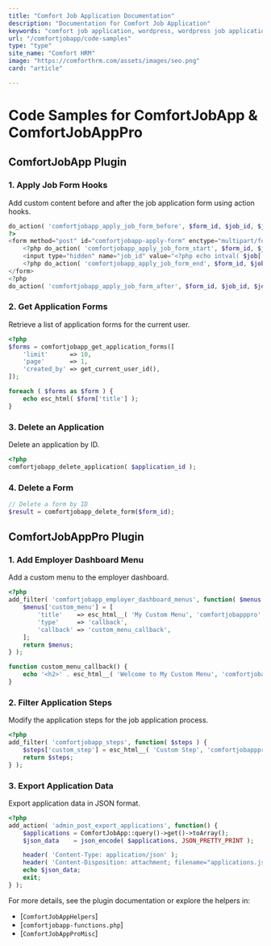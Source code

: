 ```yaml
---
title: "Comfort Job Application Documentation"
description: "Documentation for Comfort Job Application"
keywords: "comfort job application, wordpress, wordpress job application plugin, plugin"
url: "/comfortjobapp/code-samples"
type: "type"
site_name: "Comfort HRM"
image: "https://comforthrm.com/assets/images/seo.png"
card: "article"

---
```


# Code Samples for ComfortJobApp & ComfortJobAppPro

## ComfortJobApp Plugin

### 1. Apply Job Form Hooks

Add custom content before and after the job application form using action hooks.

```php
do_action( 'comfortjobapp_apply_job_form_before', $form_id, $job_id, $job, $fields );
?>
<form method="post" id="comfortjobapp-apply-form" enctype="multipart/form-data" class="cbx_form_wrapper">
    <?php do_action( 'comfortjobapp_apply_job_form_start', $form_id, $job_id, $job, $fields ); ?>
    <input type="hidden" name="job_id" value="<?php echo intval( $job['id'] ); ?>" />
    <?php do_action( 'comfortjobapp_apply_job_form_end', $form_id, $job_id, $job, $fields ); ?>
</form>
<?php
do_action( 'comfortjobapp_apply_job_form_after', $form_id, $job_id, $job, $fields );
```

### 2. Get Application Forms

Retrieve a list of application forms for the current user.

```php
<?php
$forms = comfortjobapp_get_application_forms([
    'limit'      => 10,
    'page'       => 1,
    'created_by' => get_current_user_id(),
]);

foreach ( $forms as $form ) {
    echo esc_html( $form['title'] );
}
```

### 3. Delete an Application
Delete an application by ID. 
```php
<?php
comfortjobapp_delete_application( $application_id );
```

### 4. Delete a Form

```php
// Delete a form by ID 
$result = comfortjobapp_delete_form($form_id);
```

## ComfortJobAppPro Plugin

### 1. Add Employer Dashboard Menu
Add a custom menu to the employer dashboard.

```php
<?php
add_filter( 'comfortjobapp_employer_dashboard_menus', function( $menus ) {
    $menus['custom_menu'] = [
        'title'    => esc_html__( 'My Custom Menu', 'comfortjobapppro' ),
        'type'     => 'callback',
        'callback' => 'custom_menu_callback',
    ];
    return $menus;
} );

function custom_menu_callback() {
    echo '<h2>' . esc_html__( 'Welcome to My Custom Menu', 'comfortjobapppro' ) . '</h2>';
}
```

### 2. Filter Application Steps
Modify the application steps for the job application process.

```php
<?php
add_filter( 'comfortjobapp_steps', function( $steps ) {
    $steps['custom_step'] = esc_html__( 'Custom Step', 'comfortjobapppro' );
    return $steps;
} );
```

### 3. Export Application Data
Export application data in JSON format.

```php
<?php
add_action( 'admin_post_export_applications', function() {
    $applications = ComfortJobApp::query()->get()->toArray();
    $json_data    = json_encode( $applications, JSON_PRETTY_PRINT );

    header( 'Content-Type: application/json' );
    header( 'Content-Disposition: attachment; filename="applications.json"' );
    echo $json_data;
    exit;
} );

```

For more details, see the plugin documentation or explore the helpers in:

- [`ComfortJobAppHelpers`]
- [`comfortjobapp-functions.php`]
- [`ComfortJobAppProMisc`]


